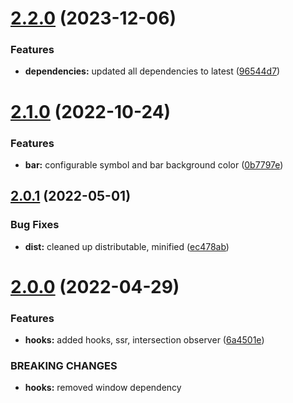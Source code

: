 # [2.2.0](https://github.com/crisboarna/react-skillbars/compare/v2.1.0...v2.2.0) (2023-12-06)


### Features

* **dependencies:** updated all dependencies to latest ([96544d7](https://github.com/crisboarna/react-skillbars/commit/96544d79caa51739dfaf1fd914242c0fbe17893d))

# [2.1.0](https://github.com/crisboarna/react-skillbars/compare/v2.0.1...v2.1.0) (2022-10-24)


### Features

* **bar:** configurable symbol and bar background color ([0b7797e](https://github.com/crisboarna/react-skillbars/commit/0b7797e753e8a2f64764a1b675dd45d6e107d7ba))

## [2.0.1](https://github.com/crisboarna/react-skillbars/compare/v2.0.0...v2.0.1) (2022-05-01)


### Bug Fixes

* **dist:** cleaned up distributable, minified ([ec478ab](https://github.com/crisboarna/react-skillbars/commit/ec478abeec21493fe16a4185306757ae134f72d3))

# [2.0.0](https://github.com/crisboarna/react-skillbars/compare/v1.6.1...v2.0.0) (2022-04-29)


### Features

* **hooks:** added hooks, ssr, intersection observer ([6a4501e](https://github.com/crisboarna/react-skillbars/commit/6a4501e5522dd01e9005f3fe6604b4c231c0b523))


### BREAKING CHANGES

* **hooks:** removed window dependency
